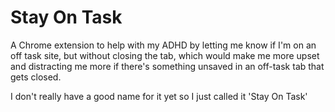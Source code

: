 # Stay On Task
A Chrome extension to help with my ADHD by letting me know if I'm on an off task site, but without closing the tab, which would make me more upset and distracting me more if there's something unsaved in an off-task tab that gets closed.

I don't really have a good name for it yet so I just called it 'Stay On Task'
